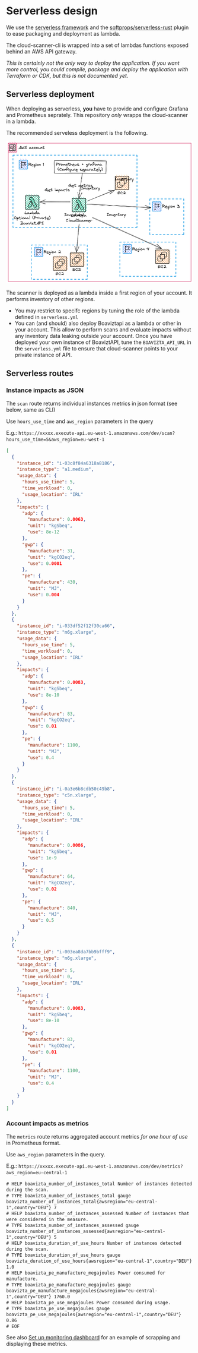 # Serverless design

We use the [serverless framework](https://www.serverless.com/) and the [softprops/serverless-rust](https://github.com/softprops/serverless-rust) plugin to ease packaging and deployment as lambda.

The cloud-scanner-cli is wrapped into a set of lambdas functions exposed behind an AWS API gateway.

_This is certainly not the only way to deploy the application. If you want more control, you could compile, package and deploy the application with Terraform or CDK, but this is not documented yet._

## Serverless deployment

When deploying as serverless, **you** have to provide and configure Grafana and Prometheus seprately. This repository _only_ wrapps the cloud-scanner in a lambda.

The recommended serveless deployment is the following.

![Where to deploy the scanner as lambda](../images/cloud-scanner-lambda-deployment.excalidraw.png)

The scanner is deployed as a lambda inside a first region of your account. It performs inventory of other regions. 

- You may restrict to specifc regions by tuning the role of the lambda defined in `serverless.yml`
- You can (and should) also deploy Boaviztapi as a lambda or other in your account. This allow to perform scans and evaluate impacts without any inventory data leaking outside your account. Once you have deployed your own instance of BoaviztAPI, tune the `BOAVIZTA_API_URL` in the `serverless.yml` file to ensure that cloud-scanner points to your private instance of API.

## Serverless routes

### Instance impacts as JSON

The `scan` route returns individual instances metrics in json format (see below, same as CLI)

Use `hours_use_time` and `aws_region` parameters in the query

E.g.: `https://xxxxx.execute-api.eu-west-1.amazonaws.com/dev/scan?hours_use_time=5&aws_region=eu-west-1`

```json
[
  {
    "instance_id": "i-03c8f84a6318a8186",
    "instance_type": "a1.medium",
    "usage_data": {
      "hours_use_time": 5,
      "time_workload": 0,
      "usage_location": "IRL"
    },
    "impacts": {
      "adp": {
        "manufacture": 0.0063,
        "unit": "kgSbeq",
        "use": 8e-12
      },
      "gwp": {
        "manufacture": 31,
        "unit": "kgCO2eq",
        "use": 0.0001
      },
      "pe": {
        "manufacture": 430,
        "unit": "MJ",
        "use": 0.004
      }
    }
  },
  {
    "instance_id": "i-033df52f12f30ca66",
    "instance_type": "m6g.xlarge",
    "usage_data": {
      "hours_use_time": 5,
      "time_workload": 0,
      "usage_location": "IRL"
    },
    "impacts": {
      "adp": {
        "manufacture": 0.0083,
        "unit": "kgSbeq",
        "use": 8e-10
      },
      "gwp": {
        "manufacture": 83,
        "unit": "kgCO2eq",
        "use": 0.01
      },
      "pe": {
        "manufacture": 1100,
        "unit": "MJ",
        "use": 0.4
      }
    }
  },
  {
    "instance_id": "i-0a3e6b8cdb50c49b8",
    "instance_type": "c5n.xlarge",
    "usage_data": {
      "hours_use_time": 5,
      "time_workload": 0,
      "usage_location": "IRL"
    },
    "impacts": {
      "adp": {
        "manufacture": 0.0086,
        "unit": "kgSbeq",
        "use": 1e-9
      },
      "gwp": {
        "manufacture": 64,
        "unit": "kgCO2eq",
        "use": 0.02
      },
      "pe": {
        "manufacture": 840,
        "unit": "MJ",
        "use": 0.5
      }
    }
  },
  {
    "instance_id": "i-003ea8da7bb9bfff9",
    "instance_type": "m6g.xlarge",
    "usage_data": {
      "hours_use_time": 5,
      "time_workload": 0,
      "usage_location": "IRL"
    },
    "impacts": {
      "adp": {
        "manufacture": 0.0083,
        "unit": "kgSbeq",
        "use": 8e-10
      },
      "gwp": {
        "manufacture": 83,
        "unit": "kgCO2eq",
        "use": 0.01
      },
      "pe": {
        "manufacture": 1100,
        "unit": "MJ",
        "use": 0.4
      }
    }
  }
]
```

### Account impacts as metrics

The `metrics` route returns aggregated account metrics _for one hour of use_ in Prometheus format.

Use `aws_region` parameters in the query.

E.g.: `https://xxxxx.execute-api.eu-west-1.amazonaws.com/dev/metrics?aws_region=eu-central-1`

```text
# HELP boavizta_number_of_instances_total Number of instances detected during the scan.
# TYPE boavizta_number_of_instances_total gauge
boavizta_number_of_instances_total{awsregion="eu-central-1",country="DEU"} 7
# HELP boavizta_number_of_instances_assessed Number of instances that were considered in the measure.
# TYPE boavizta_number_of_instances_assessed gauge
boavizta_number_of_instances_assessed{awsregion="eu-central-1",country="DEU"} 5
# HELP boavizta_duration_of_use_hours Number of instances detected during the scan.
# TYPE boavizta_duration_of_use_hours gauge
boavizta_duration_of_use_hours{awsregion="eu-central-1",country="DEU"} 1.0
# HELP boavizta_pe_manufacture_megajoules Power consumed for manufacture.
# TYPE boavizta_pe_manufacture_megajoules gauge
boavizta_pe_manufacture_megajoules{awsregion="eu-central-1",country="DEU"} 1760.0
# HELP boavizta_pe_use_megajoules Power consumed during usage.
# TYPE boavizta_pe_use_megajoules gauge
boavizta_pe_use_megajoules{awsregion="eu-central-1",country="DEU"} 0.86
# EOF
```

See also [Set up monitoring dashboard](../how-to/set-up-dashboard.md) for an example of scrapping and displaying these metrics.

